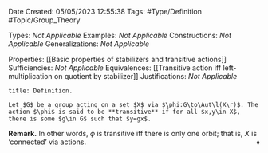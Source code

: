 <div class="topSpace"></div>

Date Created: 05/05/2023 12:55:38
Tags: #Type/Definition #Topic/Group_Theory

Types: <i>Not Applicable</i>
Examples: <i>Not Applicable</i>
Constructions: <i>Not Applicable</i>
Generalizations: <i>Not Applicable</i>

Properties: [[Basic properties of stabilizers and transitive actions]]
Sufficiencies: <i>Not Applicable</i>
Equivalences: [[Transitive action iff left-multiplication on quotient by stabilizer]]
Justifications: <i>Not Applicable</i>

``` ad-Definition
title: Definition.

Let $G$ be a group acting on a set $X$ via $\phi:G\to\Aut\l(X\r)$. The action $\phi$ is said to be **transitive** if for all $x,y\in X$, there is some $g\in G$ such that $y=gx$.

```

<b>Remark.</b> In other words, $\phi$ is transitive iff there is only one orbit; that is, $X$ is $\textrm{`}$connected$\textrm{'}$ via actions.<span style="float:right;">$\blacklozenge$</span>
